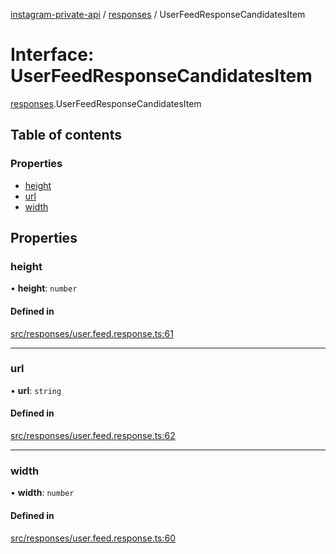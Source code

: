 [instagram-private-api](../../README.md) / [responses](../../modules/responses.md) / UserFeedResponseCandidatesItem

# Interface: UserFeedResponseCandidatesItem

[responses](../../modules/responses.md).UserFeedResponseCandidatesItem

## Table of contents

### Properties

- [height](UserFeedResponseCandidatesItem.md#height)
- [url](UserFeedResponseCandidatesItem.md#url)
- [width](UserFeedResponseCandidatesItem.md#width)

## Properties

### height

• **height**: `number`

#### Defined in

[src/responses/user.feed.response.ts:61](https://github.com/Nerixyz/instagram-private-api/blob/b3351b9/src/responses/user.feed.response.ts#L61)

___

### url

• **url**: `string`

#### Defined in

[src/responses/user.feed.response.ts:62](https://github.com/Nerixyz/instagram-private-api/blob/b3351b9/src/responses/user.feed.response.ts#L62)

___

### width

• **width**: `number`

#### Defined in

[src/responses/user.feed.response.ts:60](https://github.com/Nerixyz/instagram-private-api/blob/b3351b9/src/responses/user.feed.response.ts#L60)
